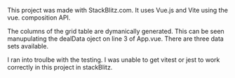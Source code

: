 This project was made with StackBlitz.com. It uses Vue.js and Vite using the vue. composition API.

The columns of the grid table are dymanically generated. This can be seen manupulating the dealData oject on line 3 of App.vue. There are three data sets available.

I ran into troulbe with the testing. I was unable to get vitest or jest to work correctly in this project in stackBlitz. 